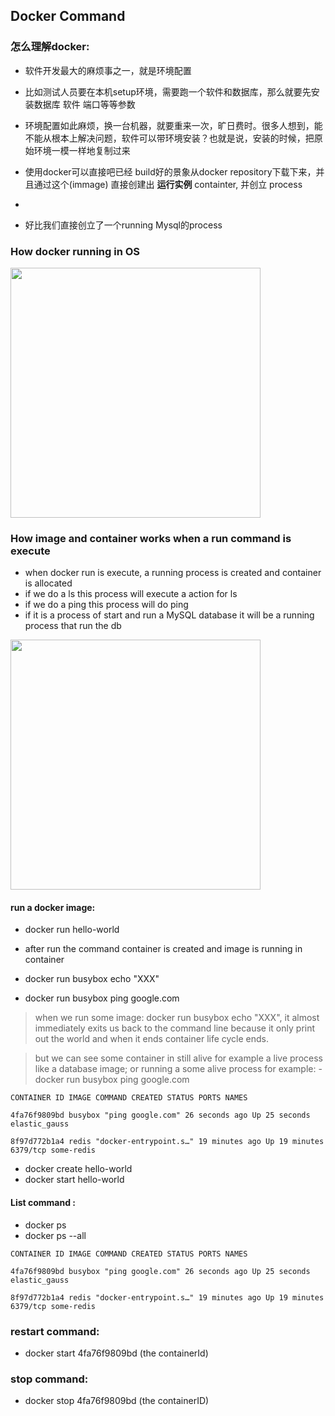## Docker Command

### 怎么理解docker:

   - 软件开发最大的麻烦事之一，就是环境配置

   - 比如测试人员要在本机setup环境，需要跑一个软件和数据库，那么就要先安装数据库 软件 端口等等参数
   - 环境配置如此麻烦，换一台机器，就要重来一次，旷日费时。很多人想到，能不能从根本上解决问题，软件可以带环境安装？也就是说，安装的时候，把原始环境一模一样地复制过来
   
   - 使用docker可以直接吧已经 build好的景象从docker repository下载下来，并且通过这个(immage) 直接创建出 **运行实例** containter, 并创立 process
   - 
   - 好比我们直接创立了一个running Mysql的process

   
### How docker running in OS

  <img src=" https://raw.githubusercontent.com/zeyao/TechNotes/master/Document/docker-linux.jpg" style="height:400px" />
    
    
### How image and container works when a run command is execute

  - when docker run is execute, a running process is created and container is allocated
  - if we do a ls this process will execute a action for ls
  - if we do a ping this process will do ping
  - if it is a process of start and run a MySQL database it will be a running process that run the db

 <img src=" https://raw.githubusercontent.com/zeyao/TechNotes/master/Document/commandContainer.jpg
" style="height:400px" />

   
#### run a docker image: 

  - docker run hello-world 

   - after run the command container is created and image is running in container
  
  - docker run busybox echo "XXX"
  - docker run busybox ping google.com



> when we run some image: docker run busybox echo "XXX", it almost immediately exits us back to the command line because it only print out the world and when it ends container life cycle ends.

> but we can see some container in still alive for example a live process like a database image; or running a some alive process for example: - docker run busybox ping google.com 

```
CONTAINER ID IMAGE COMMAND CREATED STATUS PORTS NAMES

4fa76f9809bd busybox "ping google.com" 26 seconds ago Up 25 seconds elastic_gauss

8f97d772b1a4 redis "docker-entrypoint.s…" 19 minutes ago Up 19 minutes 6379/tcp some-redis

```

 - docker create hello-world
 - docker start hello-world
 
#### List command :
 - docker ps
 - docker ps --all

```
CONTAINER ID IMAGE COMMAND CREATED STATUS PORTS NAMES

4fa76f9809bd busybox "ping google.com" 26 seconds ago Up 25 seconds elastic_gauss

8f97d772b1a4 redis "docker-entrypoint.s…" 19 minutes ago Up 19 minutes 6379/tcp some-redis

```

### restart command:
 - docker start 4fa76f9809bd (the containerId)

### stop command:
- docker stop 4fa76f9809bd (the containerID)
